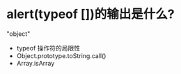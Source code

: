 # alert(typeof [])的输出是什么?

"object"

- typeof 操作符的局限性
- Object.prototype.toString.call()
- Array.isArray
